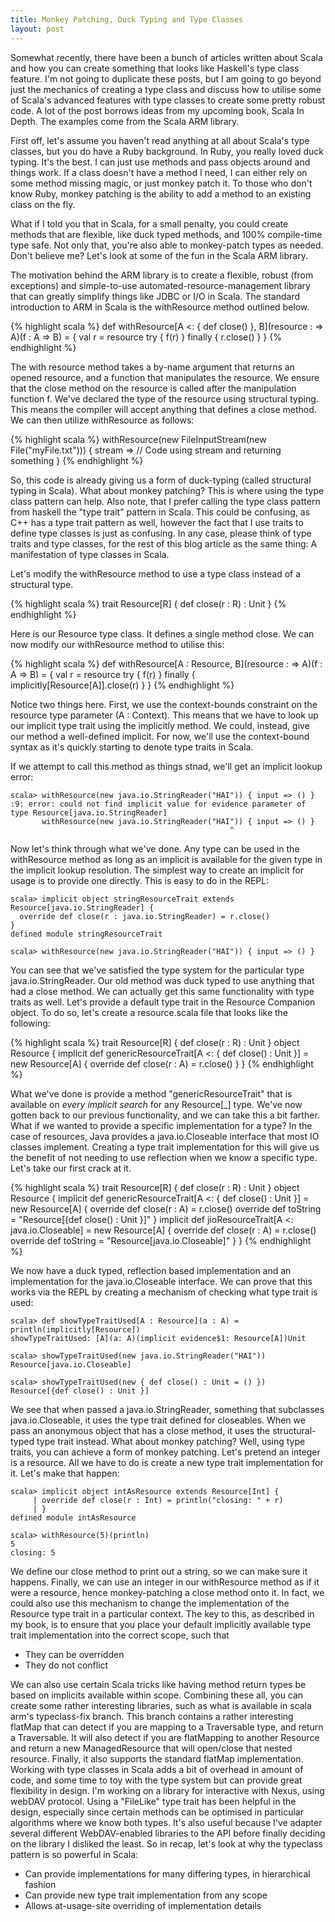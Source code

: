 ```yaml
---
title: Monkey Patching, Duck Typing and Type Classes
layout: post
---
```


Somewhat recently, there have been a bunch of articles written about Scala and how you can create something that looks like Haskell's type class feature. I'm not going to duplicate these posts, but I am going to go beyond just the mechanics of creating a type class and discuss how to utilise some of Scala's advanced features with type classes to create some pretty robust code. A lot of the post borrows ideas from my upcoming book, Scala In Depth. The examples come from the Scala ARM library.

First off, let's assume you haven't read anything at all about Scala's type classes, but you do have a Ruby background. In Ruby, you really loved duck typing. It's the best. I can just use methods and pass objects around and things work. If a class doesn't have a method I need, I can either rely on some method missing magic, or just monkey patch it. To those who don't know Ruby, monkey patching is the ability to add a method to an existing class on the fly.

What if I told you that in Scala, for a small penalty, you could create methods that are flexible, like duck typed methods, and 100% compile-time type safe. Not only that, you're also able to monkey-patch types as needed. Don't believe me? Let's look at some of the fun in the Scala ARM library.

The motivation behind the ARM library is to create a flexible, robust (from exceptions) and simple-to-use automated-resource-management library that can greatly simplify things like JDBC or I/O in Scala. The standard introduction to ARM in Scala is the withResource method outlined below.

{% highlight scala %}
def withResource[A <: { def close() }, B](resource : => A)(f : A => B) = {
  val r = resource
  try {
    f(r)
  } finally {
    r.close()
  }
}
{% endhighlight %}

The with resource method takes a by-name argument that returns an opened resource, and a function that manipulates the resource. We ensure that the close method on the resource is called after the manipulation function f. We've declared the type of the resource using structural typing. This means the compiler will accept anything that defines a close method. We can then utilize withResource as follows:

{% highlight scala %}
withResource(new FileInputStream(new File("myFile.txt"))) { stream =>
  // Code using stream and returning something
}
{% endhighlight %}

So, this code is already giving us a form of duck-typing (called structural typing in Scala). What about monkey patching? This is where using the type class pattern can help. Also note, that I prefer calling the type class pattern from haskell the "type trait" pattern in Scala. This could be confusing, as C++ has a type trait pattern as well, however the fact that I use traits to define type classes is just as confusing. In any case, please think of type traits and type classes, for the rest of this blog article as the same thing: A manifestation of type classes in Scala.

Let's modify the withResource method to use a type class instead of a structural type.

{% highlight scala %}
trait Resource[R] {
  def close(r : R) : Unit
}
{% endhighlight %}

Here is our Resource type class. It defines a single method close. We can now modify our withResource method to utilise this:

{% highlight scala %}
def withResource[A : Resource, B](resource : => A)(f : A => B) = {
  val r = resource
  try {
    f(r)
  } finally {
    implicitly[Resource[A]].close(r)
  }
}
{% endhighlight %}

Notice two things here. First, we use the context-bounds constraint on the resource type parameter (A : Context). This means that we have to look up our implicit type trait using the implicitly method. We could, instead, give our method a well-defined implicit. For now, we'll use the context-bound syntax as it's quickly starting to denote type traits in Scala.

If we attempt to call this method as things stnad, we'll get an implicit lookup error:

    scala> withResource(new java.io.StringReader("HAI")) { input => () }
    :9: error: could not find implicit value for evidence parameter of type Resource[java.io.StringReader]
           withResource(new java.io.StringReader("HAI")) { input => () }
                                                     ^

Now let's think through what we've done. Any type can be used in the withResource method as long as an implicit is available for the given type in the implicit lookup resolution. The simplest way to create an implicit for usage is to provide one directly. This is easy to do in the REPL:

    scala> implicit object stringResourceTrait extends Resource[java.io.StringReader] {
      override def close(r : java.io.StringReader) = r.close()
    }
    defined module stringResourceTrait
    
    scala> withResource(new java.io.StringReader("HAI")) { input => () }

You can see that we've satisfied the type system for the particular type java.io.StringReader. Our old method was duck typed to use anything that had a close method. We can actually get this same functionality with type traits as well. Let's provide a default type trait in the Resource Companion object. To do so, let's create a resource.scala file that looks like the following:

{% highlight scala %}
trait Resource[R] {
  def close(r : R) : Unit
}
object Resource {
  implicit def genericResourceTrait[A <: { def close() : Unit }] = new Resource[A] {
    override def close(r : A) = r.close()
  }
}
{% endhighlight %}

What we've done is provide a method "genericResourceTrait" that is available on *every implicit search* for any Resource[_] type. We've now gotten back to our previous functionality, and we can take this a bit farther. What if we wanted to provide a specific implementation for a type? In the case of resources, Java provides a java.io.Closeable interface that most IO classes implement. Creating a type trait implementation for this will give us the benefit of not needing to use reflection when we know a specific type. Let's take our first crack at it.

{% highlight scala %}
trait Resource[R] {
  def close(r : R) : Unit
}
object Resource {
  implicit def genericResourceTrait[A <: { def close() : Unit }] = new Resource[A] {
    override def close(r : A) = r.close()
    override def toString = "Resource[{def close() : Unit }]"
  }
  implicit def jioResourceTrait[A <: java.io.Closeable] = new Resource[A] {
    override def close(r : A) = r.close()
    override def toString = "Resource[java.io.Closeable]"
  }
}
{% endhighlight %}

We now have a duck typed, reflection based implementation and an implementation for the java.io.Closeable interface. We can prove that this works via the REPL by creating a mechanism of checking what type trait is used:

    scala> def showTypeTraitUsed[A : Resource](a : A) = println(implicitly[Resource])
    showTypeTraitUsed: [A](a: A)(implicit evidence$1: Resource[A])Unit
    
    scala> showTypeTraitUsed(new java.io.StringReader("HAI"))
    Resource[java.io.Closeable]

    scala> showTypeTraitUsed(new { def close() : Unit = () })
    Resource[{def close() : Unit }]


We see that when passed a java.io.StringReader, something that subclasses java.io.Closeable, it uses the type trait defined for closeables. When we pass an anonymous object that has a close method, it uses the structural-typed type trait instead. What about monkey patching? Well, using type traits, you can achieve a form of monkey patching. Let's pretend an integer is a resource. All we have to do is create a new type trait implementation for it. Let's make that happen:


    scala> implicit object intAsResource extends Resource[Int] {
         | override def close(r : Int) = println("closing: " + r)
         | }
    defined module intAsResource
    
    scala> withResource(5)(println)
    5
    closing: 5


We define our close method to print out a string, so we can make sure it happens. Finally, we can use an integer in our withResource method as if it were a resource, hence monkey-patching a close method onto it. In fact, we could also use this mechanism to change the implementation of the Resource type trait in a particular context. The key to this, as described in my book, is to ensure that you place your default implicitly available type trait implementation into the correct scope, such that
* They can be overridden
* They do not conflict

We can also use certain Scala tricks like having method return types be based on implicits available within scope. Combining these all, you can create some rather interesting libraries, such as what is available in scala arm's typeclass-fix branch. This branch contains a rather interesting flatMap that can detect if you are mapping to a Traversable type, and return a Traversable. It will also detect if you are flatMapping to another Resource and return a new ManagedResource that will open/close that nested resource. Finally, it also supports the standard flatMap implementation. Working with type classes in Scala adds a bit of overhead in amount of code, and some time to toy with the type system but can provide great flexibility in design. I'm working on a library for interactive with Nexus, using webDAV protocol. Using a "FileLike" type trait has been helpful in the design, especially since certain methods can be optimised in particular algorithms where we know both types. It's also useful because I've adapter several different WebDAV-enabled libraries to the API before finally deciding on the library I disliked the least. So in recap, let's look at why the typeclass pattern is so powerful in Scala:

* Can provide implementations for many differing types, in hierarchical fashion
* Can provide new type trait implementation from any scope
* Allows at-usage-site overriding of implementation details

